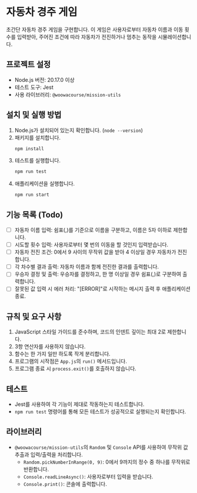# 자동차 경주 게임

초간단 자동차 경주 게임을 구현합니다. 이 게임은 사용자로부터 자동차 이름과 이동 횟수를 입력받아, 주어진 조건에 따라 자동차가 전진하거나 멈추는 동작을 시뮬레이션합니다.

## 프로젝트 설정

-   Node.js 버전: 20.17.0 이상
-   테스트 도구: Jest
-   사용 라이브러리: `@woowacourse/mission-utils`

## 설치 및 실행 방법

1. Node.js가 설치되어 있는지 확인합니다. (`node --version`)
2. 패키지를 설치합니다.
    ```bash
    npm install
    ```
3. 테스트를 실행합니다.
    ```bash
    npm run test
    ```
4. 애플리케이션을 실행합니다.
    ```bash
    npm run start
    ```

## 기능 목록 (Todo)

-   [ ] 자동차 이름 입력: 쉼표(,)를 기준으로 이름을 구분하고, 이름은 5자 이하로 제한합니다.
-   [ ] 시도할 횟수 입력: 사용자로부터 몇 번의 이동을 할 것인지 입력받습니다.
-   [ ] 자동차 전진 조건: 0에서 9 사이의 무작위 값을 받아 4 이상일 경우 자동차가 전진합니다.
-   [ ] 각 차수별 결과 출력: 자동차 이름과 함께 전진한 결과를 출력합니다.
-   [ ] 우승자 결정 및 출력: 우승자를 결정하고, 한 명 이상일 경우 쉼표(,)로 구분하여 출력합니다.
-   [ ] 잘못된 값 입력 시 에러 처리: "[ERROR]"로 시작하는 메시지 출력 후 애플리케이션 종료.

## 규칙 및 요구 사항

1. JavaScript 스타일 가이드를 준수하며, 코드의 인덴트 깊이는 최대 2로 제한합니다.
2. 3항 연산자를 사용하지 않습니다.
3. 함수는 한 가지 일만 하도록 작게 분리합니다.
4. 프로그램의 시작점은 `App.js`의 `run()` 메서드입니다.
5. 프로그램 종료 시 `process.exit()`를 호출하지 않습니다.

## 테스트

-   Jest를 사용하여 각 기능이 제대로 작동하는지 테스트합니다.
-   `npm run test` 명령어를 통해 모든 테스트가 성공적으로 실행되는지 확인합니다.

## 라이브러리

-   `@woowacourse/mission-utils`의 `Random` 및 `Console` API를 사용하여 무작위 값 추출과 입력/출력을 처리합니다.
    -   `Random.pickNumberInRange(0, 9)`: 0에서 9까지의 정수 중 하나를 무작위로 반환합니다.
    -   `Console.readLineAsync()`: 사용자로부터 입력을 받습니다.
    -   `Console.print()`: 콘솔에 출력합니다.
